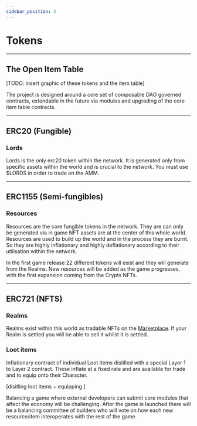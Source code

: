 ```yaml
---
sidebar_position: 2
---
```


# Tokens
---

## The Open Item Table

[TODO: insert graphic of these tokens and the item table]

The project is designed around a core set of composable DAO governed contracts, extendable in the future via modules and upgrading of the core item table contracts. 

---
## ERC20 (Fungible)

### Lords

Lords is the only erc20 token within the network. It is generated only from specific assets within the world and is crucial to the network. You must use $LORDS in order to trade on the AMM. 

---
## ERC1155 (Semi-fungibles)

### Resources

Resources are the core fungible tokens in the network. They are can only be generated via in game NFT assets are at the center of this whole world. Resources are used to build up the world and in the process they are burnt. So they are highly inflationary and highly deflationary according to their utilisation within the network.


In the first game release 22 different tokens will exist and they will generate from the Realms. New resources will be added as the game progresses, with the first expansion coming from the Crypts NFTs.

---
## ERC721 (NFTS)

### Realms

Realms exist within this world as tradable NFTs on the [Marketplace](./nft-marketplace.md). If your Realm is settled you will be able to sell it whilst it is settled.

### Loot items

Inflationary contract of individual Loot items distilled with a special Layer 1 to Layer 2 contract. These inflate at a fixed rate and are available for trade and to equip onto their Character.

[disitling loot items + equipping ]

Balancing a game where external developers can submit core modules that affect the economy will be challenging. After the game is launched there will be a balancing committee of builders who will vote on how each new resource/item interoperates with the rest of the game.


